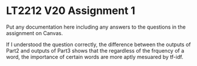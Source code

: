 # LT2212 V20 Assignment 1

Put any documentation here including any answers to the questions in the 
assignment on Canvas.

If I understood the question correctly, the difference between the outputs of Part2 and outputs of Part3 shows that the regardless of the frquency of a word, the importance of certain words are more aptly mesuared by tf-idf. 